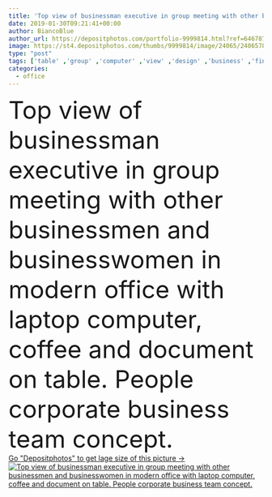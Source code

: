 ```yaml
---
title: 'Top view of businessman executive in group meeting with other businessmen and businesswomen in modern office with laptop computer, coffee and document on table. People corporate business team concept.'
date: 2019-01-30T09:21:41+00:00
author: BiancoBlue
author_url: https://depositphotos.com/portfolio-9999814.html?ref=64678756
image: https://st4.depositphotos.com/thumbs/9999814/image/24065/240657828/api_thumb_450.jpg?forcejpeg=true
type: "post"
tags: ['table' ,'group' ,'computer' ,'view' ,'design' ,'business' ,'financial' ,'human' ,'female' ,'people' ,'health' ,'coffee' ,'hands' ,'creative' ,'idea' ,'corporate' ,'communication' ,'conversation' ,'mobile' ,'digital' ,'laptop' ,'businessman' ,'document' ,'conference' ,'indoors' ,'finance' ,'discussion' ,'company' ,'top' ,'executive' ,'college' ,'handsome' ,'contemporary' ,'meeting' ,'businesswoman' ,'businessmen' ,'businesspeople' ,'meet' ,'documents' ,'cooperation' ,'community' ,'diverse' ,'ethnic' ,'smartphone' ,'collaboration' ,'colleagues' ,'employee' ,'goals' ,'economist' ]
categories: 
  - office
---
```

<div aling="center">
            <font size="60"> Top view of businessman executive in group meeting with other businessmen and businesswomen in modern office with laptop computer, coffee and document on table. People corporate business team concept.</font>   
</div>
<div>
    <a href='https://st4.depositphotos.com/thumbs/9999814/image/24065/240657828/api_thumb_450.jpg?forcejpeg=true?ref=64678756' target=_blank > Go "Depositphotos" to get lage size of this picture ->
        <img href='https://st4.depositphotos.com/thumbs/9999814/image/24065/240657828/api_thumb_450.jpg?forcejpeg=true?ref=64678756' src='https://st4.depositphotos.com/9999814/24065/i/950/depositphotos_240657828-stock-photo-top-view-businessman-executive-group.jpg?forcejpeg=true' alt='Top view of businessman executive in group meeting with other businessmen and businesswomen in modern office with laptop computer, coffee and document on table. People corporate business team concept.' >
    </a>
</div>
